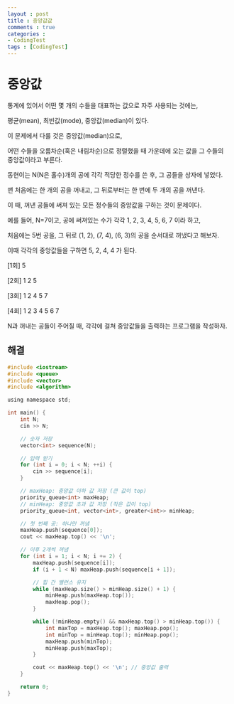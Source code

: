 ```yaml
---
layout : post
title : 중앙값값
comments : true
categories : 
- CodingTest
tags : [CodingTest]
---
```

# 중앙값


통계에 있어서 어떤 몇 개의 수들을 대표하는 값으로 자주 사용되는 것에는, 

평균(mean), 최빈값(mode), 중앙값(median)이 있다.

이 문제에서 다룰 것은 중앙값(median)으로,

어떤 수들을 오름차순(혹은 내림차순)으로 정렬했을 때 가운데에 오는 값을 그 수들의 중앙값이라고 부른다.

동현이는 N(N은 홀수)개의 공에 각각 적당한 정수를 쓴 후, 그 공들을 상자에 넣었다.

맨 처음에는 한 개의 공을 꺼내고, 그 뒤로부터는 한 번에 두 개의 공을 꺼낸다.

이 때, 꺼낸 공들에 써져 있는 모든 정수들의 중앙값을 구하는 것이 문제이다.

예를 들어, N=7이고, 공에 써져있는 수가 각각 1, 2, 3, 4, 5, 6, 7 이라 하고, 

처음에는 5번 공을, 그 뒤로 (1, 2), (7, 4), (6, 3)의 공을 순서대로 꺼냈다고 해보자. 

이때 각각의 중앙값들을 구하면 5, 2, 4, 4 가 된다.

[1회] 5

[2회] 1 2 5

[3회] 1 2 4 5 7

[4회] 1 2 3 4 5 6 7

N과 꺼내는 공들이 주어질 때, 각각에 걸쳐 중앙값들을 출력하는 프로그램을 작성하자.


## 해결



```c
#include <iostream>
#include <queue>
#include <vector>
#include <algorithm>

using namespace std;

int main() {
    int N;
    cin >> N;

    // 숫자 저장
    vector<int> sequence(N);

    // 입력 받기
    for (int i = 0; i < N; ++i) {
        cin >> sequence[i];
    }

    // maxHeap: 중앙값 이하 값 저장 (큰 값이 top)
    priority_queue<int> maxHeap;
    // minHeap: 중앙값 초과 값 저장 (작은 값이 top)
    priority_queue<int, vector<int>, greater<int>> minHeap;

    // 첫 번째 공: 하나만 꺼냄
    maxHeap.push(sequence[0]);
    cout << maxHeap.top() << '\n';

    // 이후 2개씩 꺼냄
    for (int i = 1; i < N; i += 2) {
        maxHeap.push(sequence[i]);
        if (i + 1 < N) maxHeap.push(sequence[i + 1]);

        // 힙 간 밸런스 유지
        while (maxHeap.size() > minHeap.size() + 1) {
            minHeap.push(maxHeap.top());
            maxHeap.pop();
        }

        while (!minHeap.empty() && maxHeap.top() > minHeap.top()) {
            int maxTop = maxHeap.top(); maxHeap.pop();
            int minTop = minHeap.top(); minHeap.pop();
            maxHeap.push(minTop);
            minHeap.push(maxTop);
        }

        cout << maxHeap.top() << '\n'; // 중앙값 출력
    }

    return 0;
}

```